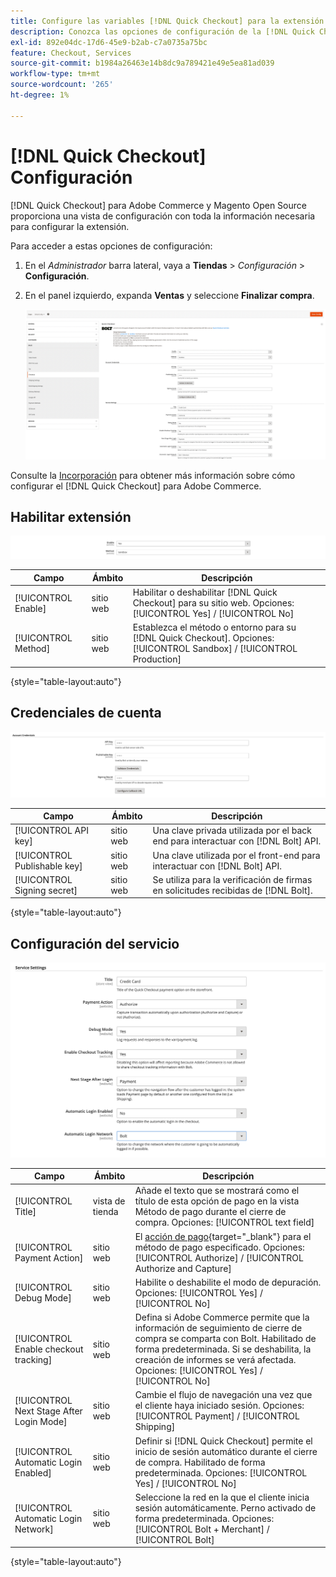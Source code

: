 ```yaml
---
title: Configure las variables [!DNL Quick Checkout] para la extensión de Adobe Commerce
description: Conozca las opciones de configuración de la [!DNL Quick Checkout] y cómo incorporar y configurar correctamente la extensión de.
exl-id: 892e04dc-17d6-45e9-b2ab-c7a0735a75bc
feature: Checkout, Services
source-git-commit: b1984a26463e14b8dc9a789421e49e5ea81ad039
workflow-type: tm+mt
source-wordcount: '265'
ht-degree: 1%

---
```


# [!DNL Quick Checkout] Configuración

[!DNL Quick Checkout] para Adobe Commerce y Magento Open Source proporciona una vista de configuración con toda la información necesaria para configurar la extensión.

Para acceder a estas opciones de configuración:

1. En el _Administrador_ barra lateral, vaya a **Tiendas** > _Configuración_ > **Configuración**.
1. En el panel izquierdo, expanda **Ventas** y seleccione **Finalizar compra**.

   ![Cierre de compra rápido](assets/config-new-logo-view.png)

Consulte la [Incorporación](../quick-checkout/onboarding.md) para obtener más información sobre cómo configurar el [!DNL Quick Checkout] para Adobe Commerce.

## Habilitar extensión

![Cierre de compra rápido](assets/enable-method.png)

| Campo | Ámbito | Descripción |
|---|---|---|
| [!UICONTROL Enable] | sitio web | Habilitar o deshabilitar [!DNL Quick Checkout] para su sitio web. Opciones: [!UICONTROL Yes] / [!UICONTROL No] |
| [!UICONTROL Method] | sitio web | Establezca el método o entorno para su [!DNL Quick Checkout]. Opciones: [!UICONTROL Sandbox] / [!UICONTROL Production] |

{style="table-layout:auto"}

## Credenciales de cuenta

![Cierre de compra rápido](assets/account-creds.png)

| Campo | Ámbito | Descripción |
|---|---|---|
| [!UICONTROL API key] | sitio web | Una clave privada utilizada por el back end para interactuar con [!DNL Bolt] API. |
| [!UICONTROL Publishable key] | sitio web | Una clave utilizada por el front-end para interactuar con [!DNL Bolt] API. |
| [!UICONTROL Signing secret] | sitio web | Se utiliza para la verificación de firmas en solicitudes recibidas de [!DNL Bolt]. |

{style="table-layout:auto"}

## Configuración del servicio

![Cierre de compra rápido](assets/service-settings.png)

| Campo | Ámbito | Descripción |
|---|---|---|
| [!UICONTROL Title] | vista de tienda | Añade el texto que se mostrará como el título de esta opción de pago en la vista Método de pago durante el cierre de compra. Opciones: [!UICONTROL text field] |
| [!UICONTROL Payment Action] | sitio web | El [acción de pago](https://docs.magento.com/user-guide/configuration/sales/payment-methods.html#payment-actions){target="_blank"} para el método de pago especificado. Opciones: [!UICONTROL Authorize] / [!UICONTROL Authorize and Capture] |
| [!UICONTROL Debug Mode] | sitio web | Habilite o deshabilite el modo de depuración. Opciones: [!UICONTROL Yes] / [!UICONTROL No] |
| [!UICONTROL Enable checkout tracking] | sitio web | Defina si Adobe Commerce permite que la información de seguimiento de cierre de compra se comparta con Bolt. Habilitado de forma predeterminada. Si se deshabilita, la creación de informes se verá afectada. Opciones: [!UICONTROL Yes] / [!UICONTROL No] |
| [!UICONTROL Next Stage After Login Mode] | sitio web | Cambie el flujo de navegación una vez que el cliente haya iniciado sesión. Opciones: [!UICONTROL Payment] / [!UICONTROL Shipping] |
| [!UICONTROL Automatic Login Enabled] | sitio web | Definir si [!DNL Quick Checkout] permite el inicio de sesión automático durante el cierre de compra. Habilitado de forma predeterminada. Opciones: [!UICONTROL Yes] / [!UICONTROL No] |
| [!UICONTROL Automatic Login Network] | sitio web | Seleccione la red en la que el cliente inicia sesión automáticamente. Perno activado de forma predeterminada. Opciones: [!UICONTROL Bolt + Merchant] / [!UICONTROL Bolt] |

{style="table-layout:auto"}
